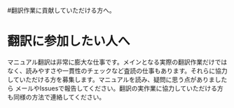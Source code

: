 #翻訳作業に貢献していただける方へ。

翻訳に参加したい人へ
====================

マニュアル翻訳は非常に膨大な仕事です。メインとなる実際の翻訳作業だけではなく、読みやすさや一貫性のチェックなど査読の仕事もあります。それらに協力していただける方を募集します。マニュアルを読み、疑問に思う点がありましたら メールやIssuesで報告してください。翻訳の実作業に協力していただける方も同様の方法で連絡してください。 